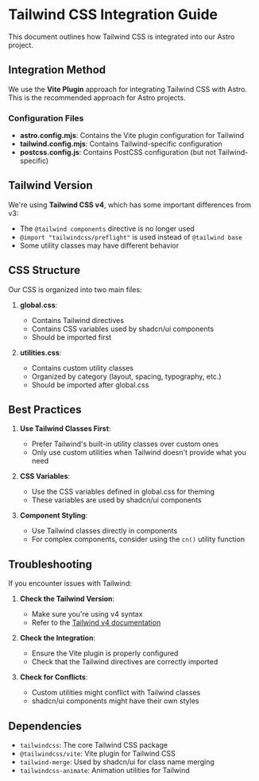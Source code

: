 # Tailwind CSS Integration Guide

This document outlines how Tailwind CSS is integrated into our Astro project.

## Integration Method

We use the **Vite Plugin** approach for integrating Tailwind CSS with Astro. This is the recommended approach for Astro projects.

### Configuration Files

- **astro.config.mjs**: Contains the Vite plugin configuration for Tailwind
- **tailwind.config.mjs**: Contains Tailwind-specific configuration
- **postcss.config.js**: Contains PostCSS configuration (but not Tailwind-specific)

## Tailwind Version

We're using **Tailwind CSS v4**, which has some important differences from v3:

- The `@tailwind components` directive is no longer used
- `@import "tailwindcss/preflight"` is used instead of `@tailwind base`
- Some utility classes may have different behavior

## CSS Structure

Our CSS is organized into two main files:

1. **global.css**:
   - Contains Tailwind directives
   - Contains CSS variables used by shadcn/ui components
   - Should be imported first

2. **utilities.css**:
   - Contains custom utility classes
   - Organized by category (layout, spacing, typography, etc.)
   - Should be imported after global.css

## Best Practices

1. **Use Tailwind Classes First**:
   - Prefer Tailwind's built-in utility classes over custom ones
   - Only use custom utilities when Tailwind doesn't provide what you need

2. **CSS Variables**:
   - Use the CSS variables defined in global.css for theming
   - These variables are used by shadcn/ui components

3. **Component Styling**:
   - Use Tailwind classes directly in components
   - For complex components, consider using the `cn()` utility function

## Troubleshooting

If you encounter issues with Tailwind:

1. **Check the Tailwind Version**:
   - Make sure you're using v4 syntax
   - Refer to the [Tailwind v4 documentation](https://tailwindcss.com/docs)

2. **Check the Integration**:
   - Ensure the Vite plugin is properly configured
   - Check that the Tailwind directives are correctly imported

3. **Check for Conflicts**:
   - Custom utilities might conflict with Tailwind classes
   - shadcn/ui components might have their own styles

## Dependencies

- `tailwindcss`: The core Tailwind CSS package
- `@tailwindcss/vite`: Vite plugin for Tailwind CSS
- `tailwind-merge`: Used by shadcn/ui for class name merging
- `tailwindcss-animate`: Animation utilities for Tailwind
